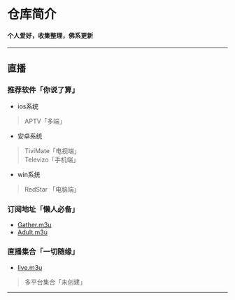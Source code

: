 # 仓库简介
#### 个人爱好，收集整理，佛系更新
---
## 直播
### 推荐软件「你说了算」
* ios系统
> APTV「多端」
* 安卓系统
>TiviMate「电视端」  
>Televizo「手机端」
* win系统
>RedStar 「电脑端」

### 订阅地址「懒人必备」 
* [Gather.m3u](https://raw.githubusercontent.com/YanG-1989/m3u/main/Gather.m3u)
* [Adult.m3u](https://raw.githubusercontent.com/YanG-1989/m3u/main/Adult.m3u)


### 直播集合「一切随缘」  
* [live.m3u](https://raw.githubusercontent.com/YanG-1989/m3u/main/live.m3u)
> 多平台集合「未创建」
---